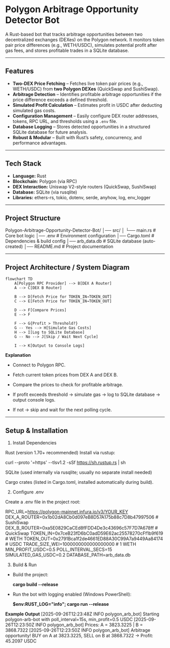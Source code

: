 # Polygon Arbitrage Opportunity Detector Bot

A Rust-based bot that tracks arbitrage opportunities between two decentralized exchanges (DEXes) on the Polygon network. It monitors token pair price differences (e.g., WETH/USDC), simulates potential profit after gas fees, and stores profitable trades in a SQLite database.

---

## Features

- **Two-DEX Price Fetching** – Fetches live token pair prices (e.g., WETH/USDC) from **two Polygon DEXes** (QuickSwap and SushiSwap).  
- **Arbitrage Detection** – Identifies profitable arbitrage opportunities if the price difference exceeds a defined threshold.  
- **Simulated Profit Calculation** – Estimates profit in USDC after deducting simulated gas costs.  
- **Configuration Management** – Easily configure DEX router addresses, tokens, RPC URL, and thresholds using a `.env` file.  
- **Database Logging** – Stores detected opportunities in a structured SQLite database for future analysis.  
- **Robust & Modular** – Built with Rust’s safety, concurrency, and performance advantages.  

---

## Tech Stack

- **Language:** Rust  
- **Blockchain:** Polygon (via RPC)  
- **DEX Interaction:** Uniswap V2-style routers (QuickSwap, SushiSwap)  
- **Database:** SQLite (via rusqlite)  
- **Libraries:** ethers-rs, tokio, dotenv, serde, anyhow, log, env_logger  

---

## Project Structure

Polygon-Arbitrage-Opportunity-Detector-Bot/
│── src/
│ └── main.rs # Core bot logic
│── .env # Environment configuration
│── Cargo.toml # Dependencies & build config
│── arb_data.db # SQLite database (auto-created)
│── README.md # Project documentation

---

## Project Architecture / System Diagram


```mermaid
flowchart TD
    A[Polygon RPC Provider] --> B[DEX A Router]
    A --> C[DEX B Router]

    B --> D[Fetch Price for TOKEN_IN→TOKEN_OUT]
    C --> E[Fetch Price for TOKEN_IN→TOKEN_OUT]

    D --> F[Compare Prices]
    E --> F

    F --> G{Profit > Threshold?}
    G -- Yes --> H[Simulate Gas Costs]
    H --> I[Log to SQLite Database]
    G -- No --> J[Skip / Wait Next Cycle]

    I --> K[Output to Console Logs]                                                                                               
```

 **Explanation**

- Connect to Polygon RPC.

- Fetch current token prices from DEX A and DEX B.

- Compare the prices to check for profitable arbitrage.

- If profit exceeds threshold → simulate gas → log to SQLite database → output console logs.

- If not → skip and wait for the next polling cycle.

---

## Setup & Installation
1. Install Dependencies

Rust (version 1.70+ recommended)
Install via rustup:

curl --proto '=https' --tlsv1.2 -sSf https://sh.rustup.rs | sh


SQLite (used internally via rusqlite; usually no separate install needed)

Cargo crates (listed in Cargo.toml, installed automatically during build).

2. Configure .env

Create a .env file in the project root:

RPC_URL=https://polygon-mainnet.infura.io/v3/YOUR_KEY
DEX_A_ROUTER=0x1b02dA8Cb0d097eB8D57A175b88c7D8b47997506   # SushiSwap
DEX_B_ROUTER=0xa5E0829CaCEd8fFDD4De3c43696c57F7D7A678ff   # QuickSwap
TOKEN_IN=0x7ceB23fD6bC0adD59E62ac25578270cFf1b9f619       # WETH
TOKEN_OUT=0x2791Bca1f2de4661ED88A30C99A7a9449Aa84174      # USDC
TRADE_SIZE_WEI=1000000000000000000   # 1 WETH
MIN_PROFIT_USDC=0.5
POLL_INTERVAL_SECS=15
SIMULATED_GAS_USDC=0.2
DATABASE_PATH=arb_data.db


3. Build & Run

- Build the project:

  **cargo build --release**


- Run the bot with logging enabled (Windows PowerShell):

  **$env:RUST_LOG="info"; cargo run --release**

**Example Output**
[2025-09-26T12:23:48Z INFO  polygon_arb_bot] Starting polygon-arb-bot with poll_interval=15s, min_profit=0.5 USDC
[2025-09-26T12:23:50Z INFO  polygon_arb_bot] Prices: A = 3823.3225 | B = 3868.7322
[2025-09-26T12:23:50Z INFO  polygon_arb_bot]  Arbitrage opportunity! BUY on A at 3823.3225, SELL on B at 3868.7322 → Profit: 45.2097 USDC
